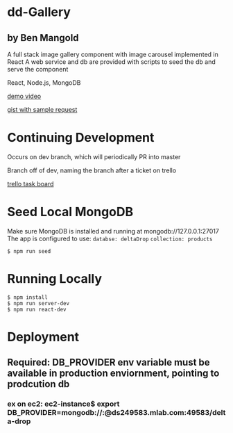 # dd-Gallery
## by Ben Mangold

A full stack image gallery component with image carousel implemented in React
A web service and db are provided with scripts to seed the db and serve the component

React, Node.js, MongoDB

[demo video](https://www.dropbox.com/s/car3drvf8wecmhx/dd-gallery-screencap.mov?dl=0)

[gist with sample request](https://gist.github.com/benmangold/e686d23d396359a2a1314d489b799cbd)


# Continuing Development

Occurs on dev branch, which will periodically PR into master

Branch off of dev, naming the branch after a ticket on trello

[trello task board](https://trello.com/b/klbDbr5E/dd-gallery)


# Seed Local MongoDB

Make sure MongoDB is installed and running at mongodb://127.0.0.1:27017
The app is configured to use:
`databse: deltaDrop`
`collection: products`

```
$ npm run seed
```

# Running Locally
```
$ npm install
$ npm run server-dev
$ npm run react-dev
```
# Deployment

## Required: DB_PROVIDER env variable must be available in production enviornment, pointing to prodcution db
### ex on ec2: ec2-instance$ export DB_PROVIDER=mongodb://<un>:<pw>@ds249583.mlab.com:49583/delta-drop

